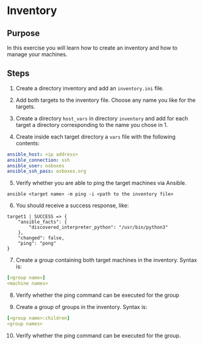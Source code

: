 # Inventory

## Purpose
In this exercise you will learn how to create an inventory and how to manage your machines.

## Steps

1. Create a directory inventory and add an `inventory.ini` file.

2. Add both targets to the inventory file. Choose any name you like for the targets.

3. Create a directory `host_vars` in directory `inventory` and add for each target a directory corresponding to the name you chose in 1.

4. Create inside each target directory a `vars` file with the following contents:
```yaml
ansible_host: <ip address>
ansible_connection: ssh
ansible_user: osboxes
ansible_ssh_pass: osboxes.org
```

5. Verify whether you are able to ping the target machines via Ansible.
```shell
ansible <target name> -m ping -i <path to the inventory file>
```

6. You should receive a success response, like:
```shell
target1 | SUCCESS => {
    "ansible_facts": {
        "discovered_interpreter_python": "/usr/bin/python3"
    },
    "changed": false,
    "ping": "pong"
}
```

7. Create a group containing both target machines in the inventory. Syntax is:
```yaml
[<group name>]
<machine names>
```

8. Verify whether the ping command can be executed for the group

9. Create a group of groups in the inventory. Syntax is:
```yaml
[<group name>:children]
<group names>
```

10. Verify whether the ping command can be executed for the group.